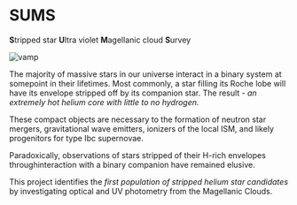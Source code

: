 # SUMS
**S**tripped star **U**ltra violet **M**agellanic cloud **S**urvey

![vamp](esa.gif)

The majority of massive stars in our universe interact in a binary system at somepoint in their lifetimes.  Most commonly, a star filling its Roche lobe will have its envelope stripped off by its companion star.  The result - *an extremely hot helium core with little to no hydrogen.*

These  compact  objects  are  necessary  to  the  formation  of  neutron  star  mergers, gravitational  wave  emitters,  ionizers  of  the  local  ISM,  and  likely  progenitors  for  type  Ibc supernovae.  

Paradoxically, observations of stars stripped of their H-rich envelopes throughinteraction  with  a  binary  companion  have  remained  elusive.   

This  project  identifies  the  *first population  of  stripped  helium  star  candidates*  by  investigating  optical  and  UV  photometry from the Magellanic Clouds.   
